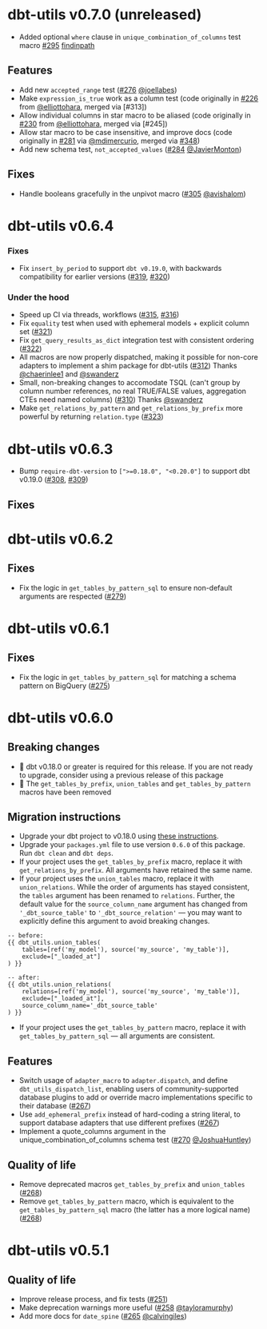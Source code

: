 # dbt-utils v0.7.0 (unreleased)
* Added optional `where` clause in `unique_combination_of_columns` test macro [#295](https://github.com/fishtown-analytics/dbt-utils/pull/295) [findinpath](https://github.com/findinpath)

## Features
* Add new `accepted_range` test ([#276](https://github.com/fishtown-analytics/dbt-utils/pull/276) [@joellabes](https://github.com/joellabes))
* Make `expression_is_true` work as a column test (code originally in [#226](https://github.com/fishtown-analytics/dbt-utils/pull/226/) from [@elliottohara](https://github.com/elliottohara), merged via [#313])
* Allow individual columns in star macro to be aliased (code originally in [#230](https://github.com/fishtown-analytics/dbt-utils/pull/230/) from [@elliottohara](https://github.com/elliottohara), merged via [#245])
* Allow star macro to be case insensitive, and improve docs (code originally in [#281](https://github.com/fishtown-analytics/dbt-utils/pull/230/) via [@mdimercurio](https://github.com/mdimercurio), merged via [#348](https://github.com/fishtown-analytics/dbt-utils/pull/348/))
* Add new schema test, `not_accepted_values` ([#284](https://github.com/fishtown-analytics/dbt-utils/pull/284) [@JavierMonton](https://github.com/JavierMonton))


## Fixes
* Handle booleans gracefully in the unpivot macro ([#305](https://github.com/fishtown-analytics/dbt-utils/pull/305) [@avishalom](https://github.com/avishalom))


# dbt-utils v0.6.4

### Fixes
- Fix `insert_by_period` to support `dbt v0.19.0`, with backwards compatibility for earlier versions ([#319](https://github.com/fishtown-analytics/dbt-utils/pull/319), [#320](https://github.com/fishtown-analytics/dbt-utils/pull/320))

### Under the hood
- Speed up CI via threads, workflows ([#315](https://github.com/fishtown-analytics/dbt-utils/pull/315), [#316](https://github.com/fishtown-analytics/dbt-utils/pull/316))
- Fix `equality` test when used with ephemeral models + explicit column set ([#321](https://github.com/fishtown-analytics/dbt-utils/pull/321))
- Fix `get_query_results_as_dict` integration test with consistent ordering ([#322](https://github.com/fishtown-analytics/dbt-utils/pull/322))
- All macros are now properly dispatched, making it possible for non-core adapters to implement a shim package for dbt-utils ([#312](https://github.com/fishtown-analytics/dbt-utils/pull/312)) Thanks [@chaerinlee1](https://github.com/chaerinlee1) and [@swanderz](https://github.com/swanderz)
- Small, non-breaking changes to accomodate TSQL (can't group by column number references, no real TRUE/FALSE values, aggregation CTEs need named columns) ([#310](https://github.com/fishtown-analytics/dbt-utils/pull/310)) Thanks [@swanderz](https://github.com/swanderz)
- Make `get_relations_by_pattern` and `get_relations_by_prefix` more powerful by returning `relation.type` ([#323](https://github.com/fishtown-analytics/dbt-utils/pull/323))

# dbt-utils v0.6.3

- Bump `require-dbt-version` to `[">=0.18.0", "<0.20.0"]` to support dbt v0.19.0 ([#308](https://github.com/fishtown-analytics/dbt-utils/pull/308), [#309](https://github.com/fishtown-analytics/dbt-utils/pull/309))

## Fixes

# dbt-utils v0.6.2

## Fixes
- Fix the logic in `get_tables_by_pattern_sql` to ensure non-default arguments are respected ([#279](https://github.com/fishtown-analytics/dbt-utils/pull/279))

# dbt-utils v0.6.1

## Fixes
- Fix the logic in `get_tables_by_pattern_sql` for matching a schema pattern on BigQuery ([#275](https://github.com/fishtown-analytics/dbt-utils/pull/275/))

# dbt-utils v0.6.0

## Breaking changes
- :rotating_light: dbt v0.18.0 or greater is required for this release. If you are not ready to upgrade, consider using a previous release of this package
- :rotating_light: The `get_tables_by_prefix`, `union_tables` and `get_tables_by_pattern` macros have been removed

## Migration instructions
- Upgrade your dbt project to v0.18.0 using [these instructions](https://discourse.getdbt.com/t/prerelease-v0-18-0-marian-anderson/1545).
- Upgrade your `packages.yml` file to use version `0.6.0` of this package. Run `dbt clean` and `dbt deps`.
- If your project uses the `get_tables_by_prefix` macro, replace it with `get_relations_by_prefix`. All arguments have retained the same name.
- If your project uses the `union_tables` macro, replace it with `union_relations`. While the order of arguments has stayed consistent, the `tables` argument has been renamed to `relations`. Further, the default value for the `source_column_name` argument has changed from `'_dbt_source_table'` to `'_dbt_source_relation'` — you may want to explicitly define this argument to avoid breaking changes.

```
-- before:
{{ dbt_utils.union_tables(
    tables=[ref('my_model'), source('my_source', 'my_table')],
    exclude=["_loaded_at"]
) }}

-- after:
{{ dbt_utils.union_relations(
    relations=[ref('my_model'), source('my_source', 'my_table')],
    exclude=["_loaded_at"],
    source_column_name='_dbt_source_table'
) }}
```
- If your project uses the `get_tables_by_pattern` macro, replace it with `get_tables_by_pattern_sql` — all arguments are consistent.

## Features

* Switch usage of `adapter_macro` to `adapter.dispatch`, and define `dbt_utils_dispatch_list`,
enabling users of community-supported database plugins to add or override macro implementations
specific to their database ([#267](https://github.com/fishtown-analytics/dbt-utils/pull/267))
* Use `add_ephemeral_prefix` instead of hard-coding a string literal, to support
database adapters that use different prefixes ([#267](https://github.com/fishtown-analytics/dbt-utils/pull/267))
* Implement a quote_columns argument in the unique_combination_of_columns schema test ([#270](https://github.com/fishtown-analytics/dbt-utils/pull/270) [@JoshuaHuntley](https://github.com/JoshuaHuntley))

## Quality of life
* Remove deprecated macros `get_tables_by_prefix` and `union_tables` ([#268](https://github.com/fishtown-analytics/dbt-utils/pull/268))
* Remove `get_tables_by_pattern` macro, which is equivalent to the `get_tables_by_pattern_sql` macro (the latter has a more logical name) ([#268](https://github.com/fishtown-analytics/dbt-utils/pull/268))

# dbt-utils v0.5.1

## Quality of life
* Improve release process, and fix tests ([#251](https://github.com/fishtown-analytics/dbt-utils/pull/251))
* Make deprecation warnings more useful ([#258](https://github.com/fishtown-analytics/dbt-utils/pull/258) [@tayloramurphy](https://github.com/tayloramurphy))
* Add more docs for `date_spine` ([#265](https://github.com/fishtown-analytics/dbt-utils/pull/265) [@calvingiles](https://github.com/calvingiles))
